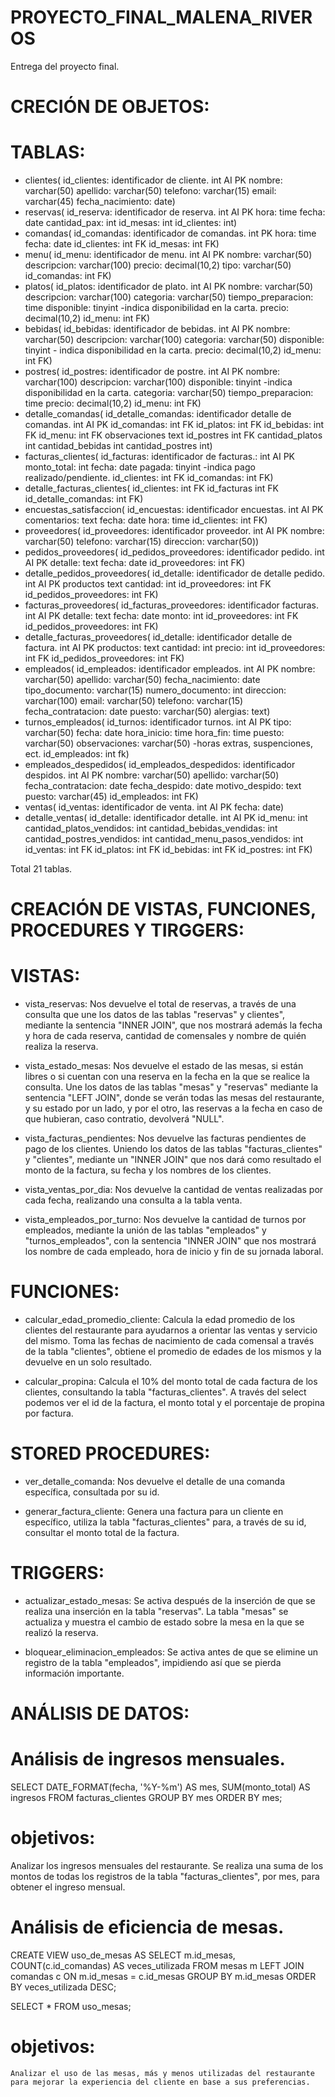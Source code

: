 # PROYECTO_FINAL_MALENA_RIVEROS
Entrega del proyecto final.


# CRECIÓN DE OBJETOS:

# TABLAS:
  - clientes(
	id_clientes: identificador de cliente. int AI PK 
	nombre: varchar(50) 
	apellido: varchar(50) 
	telefono: varchar(15) 
	email: varchar(45) 
	fecha_nacimiento: date)
  - reservas(
    	id_reserva: identificador de reserva. int AI PK 
	hora: time 
	fecha: date 
	cantidad_pax: int 
	id_mesas: int 
	id_clientes: int)
  - comandas(
    	id_comandas: identificador de comandas. int PK 
	hora: time 
	fecha: date 
	id_clientes: int FK
	id_mesas: int FK)
  - menu(
	id_menu: identificador de menu. int AI PK 
	nombre: varchar(50) 
	descripcion: varchar(100) 
	precio: decimal(10,2) 
	tipo: varchar(50) 
	id_comandas: int FK)
  - platos(
	id_platos: identificador de plato. int AI PK 
	nombre: varchar(50) 
	descripcion: varchar(100) 
	categoria: varchar(50) 
	tiempo_preparacion: time 
	disponible: tinyint -indica disponibilidad en la carta.
	precio: decimal(10,2)
	id_menu: int  FK)
  - bebidas(
	id_bebidas: identificador de bebidas. int AI PK 
	nombre: varchar(50) 
	descripcion: varchar(100) 
	categoria: varchar(50) 
	disponible: tinyint - indica disponibilidad en la carta.
	precio: decimal(10,2)
	id_menu: int  FK)
  - postres(
    	id_postres: identificador de postre. int AI PK 
	nombre: varchar(100) 
	descripcion: varchar(100) 
	disponible: tinyint -indica disponibilidad en la carta.
	categoria: varchar(50) 
	tiempo_preparacion: time 
	precio: decimal(10,2)
	id_menu: int FK)
  - detalle_comandas(
	id_detalle_comandas: identificador detalle de comandas. int AI PK 
	id_comandas: int FK
	id_platos: int FK
	id_bebidas: int FK
	id_menu: int FK
	observaciones text 
	id_postres int FK
	cantidad_platos int 
	cantidad_bebidas int 
	cantidad_postres int)
  - facturas_clientes(
	id_facturas: identificador de facturas.: int AI PK 
	monto_total: int 
	fecha: date 
	pagada: tinyint -indica pago realizado/pendiente.
	id_clientes: int FK
	id_comandas: int FK)
  - detalle_facturas_clientes(
	id_clientes: int FK 
	id_facturas int FK
	id_detalle_comandas: int FK)
  - encuestas_satisfaccion(
	id_encuestas: identificador encuestas. int AI PK 
	comentarios: text 
	fecha: date 
	hora: time 
	id_clientes: int FK)
  - proveedores(
	id_proveedores: identificador proveedor. int AI PK 
	nombre: varchar(50) 
	telefono: varchar(15) 
	direccion: varchar(50))
  - pedidos_proveedores(
	id_pedidos_proveedores: identificador pedido. int AI PK 
	detalle: text 
	fecha: date 
	id_proveedores: int FK)
  - detalle_pedidos_proveedores(
	id_detalle: identificador de detalle pedido. int AI PK 
	productos text 
	cantidad: int
	id_proveedores: int FK
	id_pedidos_proveedores: int FK)
  - facturas_proveedores(
	id_facturas_proveedores: identificador facturas. int AI PK 
	detalle: text 
	fecha: date 
	monto: int 
	id_proveedores: int FK
	id_pedidos_proveedores: int FK)
  - detalle_facturas_proveedores(
	id_detalle: identificador detalle de factura. int AI PK 
	productos: text 
	cantidad: int
	precio: int
	id_proveedores: int FK
	id_pedidos_proveedores: int FK)
  - empleados(
	id_empleados: identificador empleados. int AI PK 
	nombre: varchar(50) 
	apellido: varchar(50) 
	fecha_nacimiento: date 
	tipo_documento: varchar(15) 
	numero_documento: int 
	direccion: varchar(100) 
	email: varchar(50) 
	telefono: varchar(15) 
	fecha_contratacion: date 
	puesto: varchar(50) 
	alergias: text)
  - turnos_empleados(
	id_turnos: identificador turnos. int AI PK 
	tipo: varchar(50) 
	fecha: date 
	hora_inicio: time 
	hora_fin: time 
	puesto: varchar(50) 
	observaciones: varchar(50) -horas extras, suspenciones, ect.
	id_empleados: int fk)
  - empleados_despedidos(
	id_empleados_despedidos: identificador despidos. int AI PK 
	nombre: varchar(50) 
	apellido: varchar(50) 
	fecha_contratacion: date 
	fecha_despido: date 
	motivo_despido: text 
	puesto: varchar(45) 
	id_empleados: int FK)
  - ventas(
	id_ventas: identificador de venta. int AI PK 
	fecha: date)
  - detalle_ventas(
	id_detalle: identificador detalle. int AI PK 
	id_menu: int 
	cantidad_platos_vendidos: int 
	cantidad_bebidas_vendidas: int 
	cantidad_postres_vendidos: int 
	cantidad_menu_pasos_vendidos: int
	id_ventas: int FK
	id_platos: int FK
	id_bebidas: int FK
	id_postres: int FK)
  
Total 21 tablas.

  # CREACIÓN DE VISTAS, FUNCIONES, PROCEDURES Y TIRGGERS: 

# VISTAS: 
  - vista_reservas:
    Nos devuelve el total de reservas, a través de una consulta que une los datos de las tablas "reservas" y clientes", mediante la sentencia "INNER JOIN", que nos mostrará
    además la fecha y hora de cada reserva, cantidad de comensales y nombre de quién realiza la reserva.
    
  - vista_estado_mesas:
    Nos devuelve el estado de las mesas, si están libres o si cuentan con una reserva en la fecha en la que se realice la consulta. Une los datos de las tablas "mesas" y
    "reservas" mediante la sentencia "LEFT JOIN", donde se verán todas las mesas del restaurante, y su estado por un lado, y por el otro, las reservas a la fecha en caso de
    que hubieran, caso contratio, devolverá "NULL".

  - vista_facturas_pendientes:
    Nos devuelve las facturas pendientes de pago de los clientes. Uniendo los datos de las tablas "facturas_clientes" y "clientes", mediante un "INNER JOIN" que nos dará
    como resultado el monto de la factura, su fecha y los nombres de los clientes.

  - vista_ventas_por_dia:
    Nos devuelve la cantidad de ventas realizadas por cada fecha, realizando una consulta a la tabla venta.
    
  - vista_empleados_por_turno:
    Nos devuelve la cantidad de turnos por empleados, mediante la unión de las tablas "empleados" y "turnos_empleados", con la sentencia "INNER JOIN" que nos mostrará
    los nombre de cada empleado, hora de inicio y fin de su jornada laboral.
    
# FUNCIONES: 

  - calcular_edad_promedio_cliente:
    Calcula la edad promedio de los clientes del restaurante para ayudarnos a orientar las ventas y servicio del mismo. Toma las fechas de nacimiento de cada comensal
    a través de la tabla "clientes", obtiene el promedio de edades de los mismos y la devuelve en un solo resultado.

  - calcular_propina:
    Calcula el 10% del monto total de cada factura de los clientes, consultando la tabla "facturas_clientes". A través del select podemos ver el id de la factura, el monto
    total y el porcentaje de propina por factura.

# STORED PROCEDURES: 
  - ver_detalle_comanda:
    Nos devuelve el detalle de una comanda específica, consultada por su id.
    
  - generar_factura_cliente:
    Genera una factura para un cliente en específico, utiliza la tabla "facturas_clientes" para, a través de su id, consultar el monto total de la factura.
    
# TRIGGERS: 
  - actualizar_estado_mesas:
    Se activa después de la inserción de que se realiza una inserción en la tabla "reservas". La tabla "mesas" se actualiza y muestra el cambio de estado sobre la mesa
    en la que se realizó la reserva.

  - bloquear_eliminacion_empleados:
  Se activa antes de que se elimine un registro de la tabla "empleados", impidiendo así que se pierda información importante.





# ANÁLISIS DE DATOS: 

# Análisis de ingresos mensuales.

SELECT DATE_FORMAT(fecha, '%Y-%m') AS mes, SUM(monto_total) AS ingresos
FROM facturas_clientes
GROUP BY mes
ORDER BY mes;

# objetivos: 
  Analizar los ingresos mensuales del restaurante. Se realiza una suma de los montos de todas los registros de la tabla "facturas_clientes", por mes, para obtener el ingreso
  mensual.
  

# Análisis de eficiencia de mesas.

CREATE VIEW uso_de_mesas AS
SELECT m.id_mesas, COUNT(c.id_comandas) AS veces_utilizada
FROM mesas m
LEFT JOIN comandas c ON m.id_mesas = c.id_mesas
GROUP BY m.id_mesas
ORDER BY veces_utilizada DESC;

SELECT * FROM uso_mesas;

# objetivos: 
	Analizar el uso de las mesas, más y menos utilizadas del restaurante para mejorar la experiencia del cliente en base a sus preferencias.

